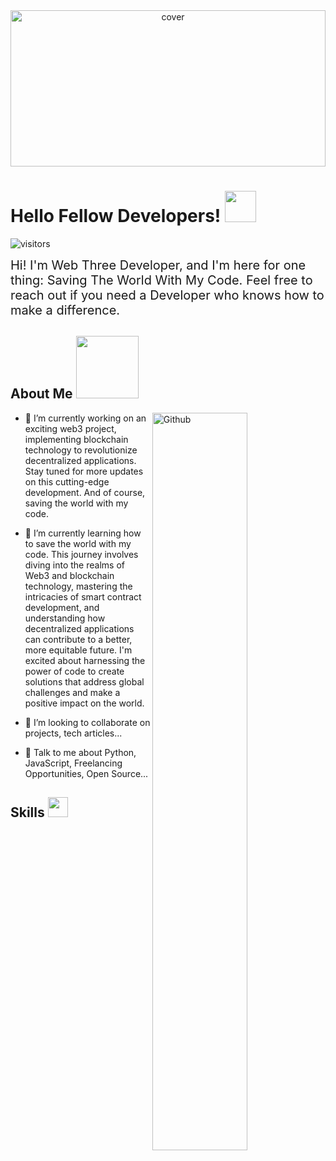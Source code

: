 <div align="center">
    <img width="100%" height="250px" src="https://res-console.cloudinary.com/dket4evl5/thumbnails/v1/image/upload/v1697802159/SV9BTS1XZWJUaHJlZURldi1JX0FNX3sahdmluZ19UaGVfd29ybGRfdXRqbo9j/grid_landscape" alt="cover" />
</div>

<h1> Hello Fellow Developers! <img src="https://raw.githubusercontent.com/rahulbanerjee26/githubProfileReadmeGenerator/main/gifs/wave.gif" width="50px" height="50px"> </h1>
<p align="center">

![visitors](https://visitor-badge.glitch.me/badge?page_id=https://github.com/WebthreeDev.https://github.com/WebthreeDev)

</p>
<div style="font-size: 20px;"> Hi! I'm Web Three Developer, and I'm here for one thing: Saving The World With My Code. Feel free to reach out if you need a Developer who knows how to make a difference.
</div>

<h2> About Me <img src="https://media.tenor.com/gON6g6pAbsgAAAAC/ethereum.gif" width="100px" height="100px"></h2>

<img width="55%" align="right" alt="Github" src="https://res.cloudinary.com/dket4evl5/image/upload/v1697801280/git-header_ybknap.svg" />

- 🔭 I’m currently working on an exciting web3 project, implementing blockchain technology to revolutionize decentralized applications. Stay tuned for more updates on this cutting-edge development. And of course, saving the world with my code.

- 🌱 I’m currently learning how to save the world with my code. This journey involves diving into the realms of Web3 and blockchain technology, mastering the intricacies of smart contract development, and understanding how decentralized applications can contribute to a better, more equitable future. I'm excited about harnessing the power of code to create solutions that address global challenges and make a positive impact on the world.

- 👯 I’m looking to collaborate on projects, tech articles...

- 💬 Talk to me about Python, JavaScript, Freelancing Opportunities, Open Source...

<h2> Skills <img src="https://raw.githubusercontent.com/rahulbanerjee26/githubProfileReadmeGenerator/main/gifs/code.gif" width="32px" height="32px"> </h2>
<a href="https://github.com/WebthreeDev?tab=repositories&q=&type=&language=python&sort="><img width="32px" height="32px" src="https://raw.githubusercontent.com/rahulbanerjee26/githubAbout

